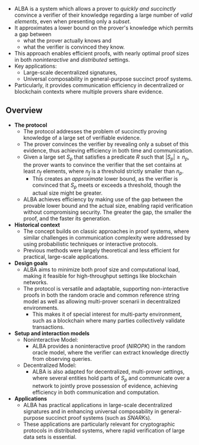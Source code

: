 - ALBA is a system which allows a prover to _quickly and succinctly_ convince a verifier of their knowledge regarding a large number of _valid elements_, even when presenting only a _subset_.
- It approximates a lower bound on the prover's knowledge which permits a gap between
    - what the prover actually knows and
    - what the verifier is convinced they know.
- This approach enables efficient proofs, with nearly optimal proof sizes in both _noninteractive_ and _distributed_ settings.
- Key applications:
    - Large-scale decentralized signatures,
    - Universal composability in general-purpose succinct proof systems.
- Particularly, it provides communication efficiency in decentralized or blockchain contexts where multiple provers share evidence.

## Overview
- **The protocol**
    - The protocol addresses the problem of succinctly proving knowledge of a large set of verifiable evidence.
    - The prover convinces the verifier by revealing only a subset of this evidence, thus achieving efficiency in both time and communication.
    - Given a large set $S_p$ that satisfies a predicate $R$ such that $|S_p| \geq n_p$, the prover wants to convince the verifier that the set contains at least $n_f$ elements, where $n_f$ is a threshold strictly smaller than $n_p$.
        - This creates an _approximate_ lower bound, as the verifier is convinced that $S_p$ meets or exceeds a threshold, though the actual size might be greater.
    - ALBA achieves efficiency by making use of the gap between the provable lower bound and the actual size, enabling rapid verification without compromising security. The greater the gap, the smaller the proof, and the faster its generation.
- **Historical context**
    - The concept builds on classic approaches in proof systems, where similar challenges in communication complexity were addressed by using probabilistic techniques or interactive protocols.
    - Previous methods were largely theoretical and less efficient for practical, large-scale applications.
- **Design goals**
    - ALBA aims to minimize both proof size and computational load, making it feasible for high-throughput settings like blockchain networks.
    - The protocol is versatile and adaptable, supporting non-interactive proofs in both the random oracle and common reference string model as well as allowing multi-prover scenarii in decentralized environments.
        - This makes it of special interest for multi-party environment, such as a blockchain where many parties collectively validate transactions.
- **Setup and interaction models**
    - Noninteractive Model:
        - ALBA provides a noninteractive proof (_NIROPK_) in the random oracle model, where the verifier can extract knowledge directly from observing queries.
    - Decentralized Model:
        - ALBA is also adapted for decentralized, multi-prover settings, where several entities hold parts of $S_p$ and communicate over a network to jointly prove possession of evidence, achieving efficiency in both communication and computation.
- **Applications**
    - ALBA has practical applications in large-scale decentralized signatures and in enhancing universal composability in general-purpose succinct proof systems (such as *SNARK*s).
    - These applications are particularly relevant for cryptographic protocols in distributed systems, where rapid verification of large data sets is essential.
